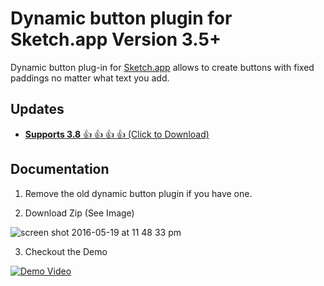 # Dynamic button plugin for Sketch.app Version 3.5+ 

Dynamic button plug-in for [Sketch.app](http://bohemiancoding.com/sketch/) allows to create buttons with fixed paddings no matter what text you add. 

## Updates 
* [**Supports 3.8** 👍 👍 👍 👍 (Click to Download)](https://github.com/fuggfuggfugg/sketch-dynamic-button-3.5/archive/master.zip)


## Documentation

1. Remove the old dynamic button plugin if you have one. 

2. Download Zip (See Image)

![screen shot 2016-05-19 at 11 48 33 pm](https://cloud.githubusercontent.com/assets/5616123/15416705/654f216c-1e1c-11e6-8713-f0c6a3b6a8a0.png)

3. Checkout the Demo

[![Demo Video](https://i.imgur.com/KPqbgwJ.png)](https://www.dropbox.com/s/9eqlfsb6jslnonl/Dynamic%20Button%203.5.mov?dl=0)







